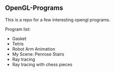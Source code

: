 OpenGL-Programs
---

This is a repo for a few interesting opengl programs.

Program list:
* Gasket
* Tetris
* Robot Arm Animation
* My Scene: Penrose Stairs
* Ray tracing
* Ray tracing with chess pieces
